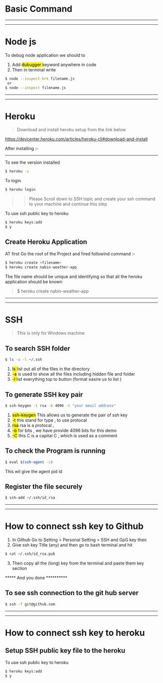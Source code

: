 # Basic Command


---
---



# Node js
To debug node application  we should to
1. Add <mark> dubugger </mark> keyword anywhere in code
1. Then in terminal write
 ```bash
 $ node --inspect-brk filename.js
  or
 $ node --inspect filename.js
 ```

---
---


# Heroku
>Download and install heroku setup from the link below

https://devcenter.heroku.com/articles/heroku-cli#download-and-install

After installing :-

---

To see the version installed
```bash
$ heroku -v   
```
To login
```bash
$ heroku login
```
>> Please Scroll down to  SSH topic and create your ssh command to your machine and continue this step

To use ssh public key to heroku 
```bash
$ heroku keys:add
$ y
```
## Create Heroku Application
AT first Go the root of the Project and fired followind 
command :-
```bash
$ heroku create <filename>
$ heroku create nabin-weather-app 
```
The file name should be unique and identifying so that all the heroku application should be known
> $ heroku create nabin-weather-app 


---
---


 # SSH
> This is only for Windows machine
## To search SSH folder
```bash
$ ls -a -l ~/.ssh
```
1. <mark>ls </mark> list out all of the files in the directory
1. <mark>-a</mark> is used to show all the files including hidden file and folder
1. <mark> -l </mark> list everything top to button (format easire us to list )

## To generate SSH key pair
```bash
$ ssh-keygen -t rsa -b 4096 -C "your email address"
```
1. <mark>ssh-keygen</mark> This allows us to generate the pair of ssh key
1. <mark>-t</mark>  this stand for type , to use protocal
1. <mark>rsa</mark> rsa is a protocal ,
1. <mark>-b </mark> for bits , we have provide 4096 bits for this demo
1. <mark>-C</mark> this C is a capital C , which is used as a comment 

## To check the Program is running
```bash
$ eval $(ssh-agent -s)
```
This wil give the agent pid id

## Register the file securely
```bash
$ ssh-add ~/.ssh/id_rsa
```

---
---


# How to connect ssh key to Github
1. In Github Go to Setting > Personal Setting > SSH and GpG key then
1. Give ssh key Title (any) and then go to bash terminal and hit
```bash
$ cat ~/.ssh/id_rsa.pub
```
3. Then copy all the (long) key  from the terminal  and paste them  key section 

 *****   And you done   **********
## To see ssh connection to the git  hub server
```bash
$ ssh -T git@github.com
```



---
---


# How to connect ssh key to heroku
## Setup SSH public key file to the heroku
To use ssh public key to heroku 
```bash
$ heroku keys:add
$ y
```
